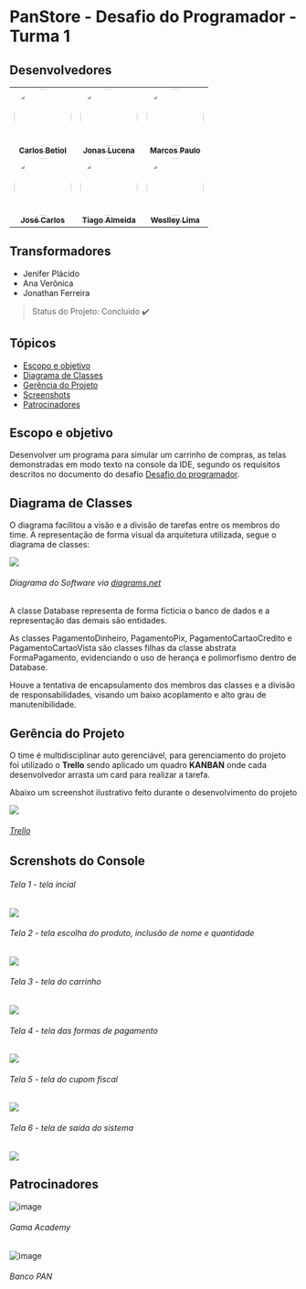 # PanStore - Desafio do Programador - Turma 1




## Desenvolvedores

<table>
  <tr>
    <td align="center"><a href="https://github.com/carlosbetiol"><img style="border-radius: 50%;" src="https://avatars.githubusercontent.com/carlosbetiol" width="100px;" alt=""/><br /><sub><b>Carlos Betiol</b></sub></a><br /><a href="https://github.com/carlosbetiol" title="Carlos Betiol"></a></td>
    <td align="center"><a href="https://github.com/jonaslucenafilho"><img style="border-radius: 50%;" src="https://avatars.githubusercontent.com/jonaslucenafilho" width="100px;" alt=""/><br /><sub><b>Jonas Lucena</b></sub></a><br /><a href="https://github.com/jonaslucenafilho" title="Jonas Lucena"></a></td>
    <td align="center"><a href="https://github.com/hellomp"><img style="border-radius: 50%;" src="https://avatars.githubusercontent.com/hellomp" width="100px;" alt=""/><br /><sub><b>Marcos Paulo</b></sub></a><br /><a href="https://github.com/hellomp" title="Marcos Paulo"></a></td>
  </tr>
  <tr>
    <td align="center"><a href="https://github.com/zecarlos558"><img style="border-radius: 50%;" src="https://avatars.githubusercontent.com/zecarlos558" width="100px;" alt=""/><br /><sub><b>José Carlos</b></sub></a><br /><a href="https://github.com/zecarlos558" title="José Carlos"></a></td>
    <td align="center"><a href="https://github.com/tiagodalmeida87"><img style="border-radius: 50%;" src="https://avatars.githubusercontent.com/tiagodalmeida87" width="100px;" alt=""/><br /><sub><b>Tiago Almeida</b></sub></a><br /><a href="https://github.com/tiagodalmeida87" title="Tiago Almeida"></a></td>
    <td align="center"><a href="https://github.com/WCL79"><img style="border-radius: 50%;" src="https://avatars.githubusercontent.com/WCL79" width="100px;" alt=""/><br /><sub><b>Weslley Lima</b></sub></a><br /><a href="https://github.com/WCL79" title="Weslley Lima"></a></td>
  </tr>
</table>



## Transformadores

- Jenifer Plácido
- Ana Verônica
- Jonathan Ferreira



> Status do Projeto: Concluido :heavy_check_mark:



## Tópicos

* [Escopo e objetivo](#Escopo-e-objetivo)
* [Diagrama de Classes](#Diagrama-de-Classes)
* [Gerência do Projeto](#Gerência-do-Projeto)
* [Screenshots](#Screenshots)
* [Patrocinadores](#Patrocinadores)



## Escopo e objetivo

Desenvolver um programa para simular um carrinho de compras, as telas demonstradas em modo texto na console da IDE, segundo os requisitos descritos no documento do desafio [Desafio do programador](https://github.com/tiagodalmeida87/desafio-1-do-programador-panacademy/blob/main/PanStore/src/img/19_10_Desafio_do_programador.pdf).



## Diagrama de Classes

O diagrama facilitou a visão e a divisão de tarefas entre os membros do time. A representação de forma visual da arquitetura utilizada, segue o diagrama de classes:

![](https://github.com/tiagodalmeida87/desafio-1-do-programador-panacademy/blob/main/PanStore/src/img/Desafio1.jpg)
###### Diagrama do Software via [diagrams.net](https://www.diagrams.net/)

A classe Database representa de forma fícticia o banco de dados e a representação das demais são entidades.

As classes PagamentoDinheiro, PagamentoPix, PagamentoCartaoCredito e PagamentoCartaoVista são classes filhas da classe abstrata FormaPagamento, evidenciando o uso de herança e polimorfismo dentro de Database.

Houve a tentativa de encapsulamento dos membros das classes e a divisão de responsabilidades, visando um baixo acoplamento e alto grau de manutenibilidade. 



## Gerência do Projeto

O time é multidisciplinar auto gerenciável, para gerenciamento do projeto foi utilizado o **Trello** sendo aplicado um quadro **KANBAN** onde cada desenvolvedor arrasta um card para realizar a tarefa. 

Abaixo um screenshot ilustrativo feito durante o desenvolvimento do projeto

![](https://github.com/tiagodalmeida87/desafio-1-do-programador-panacademy/blob/main/PanStore/src/img/trello-screenshot.jpg)
###### [Trello](https://trello.com/pt-BR/home)


## Screnshots do Console

###### Tela 1 - tela incial
![](https://github.com/tiagodalmeida87/desafio-1-do-programador-panacademy/blob/main/PanStore/src/img/tela1.jpg)

###### Tela 2 - tela escolha do produto, inclusão de nome e quantidade
![](https://github.com/tiagodalmeida87/desafio-1-do-programador-panacademy/blob/main/PanStore/src/img/tela2.jpg)

###### Tela 3 - tela do carrinho
![](https://github.com/tiagodalmeida87/desafio-1-do-programador-panacademy/blob/main/PanStore/src/img/tela3.jpg)

###### Tela 4 - tela das formas de pagamento
![](https://github.com/tiagodalmeida87/desafio-1-do-programador-panacademy/blob/main/PanStore/src/img/tela4.jpg)

###### Tela 5 - tela do cupom fiscal
![](https://github.com/tiagodalmeida87/desafio-1-do-programador-panacademy/blob/main/PanStore/src/img/tela5.jpg)

###### Tela 6 - tela de saída do sistema
![](https://github.com/tiagodalmeida87/desafio-1-do-programador-panacademy/blob/main/PanStore/src/img/tela6.jpg)


## Patrocinadores


![image](https://user-images.githubusercontent.com/92064386/138007156-3ae6e393-a770-4bf7-85cb-9f9d390fb118.png)
###### Gama Academy

![image](https://user-images.githubusercontent.com/92064386/138007193-47cac947-928e-4909-a299-0ae99b35eed9.png)
###### Banco PAN
# 